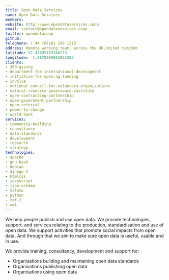 ```yaml
---
title: Open Data Services
name: Open Data Services
members:
website: http://www.opendataservices.coop
email: contact@opendataservices.coop
twitter: opendatacoop
github:
telephone: + 44 (0)161 298 1213
address: Remote working team, across the UK,United Kingdom
latitude: 52.47695163340273
longitude: -1.8878889083862305
clients:
- 360-giving
- department-for-international-development
- initiative-for-open-ag-funding
- involve
- national-council-for-voluntary-organisations
- natural-resource-governance-institute
- open-contracting-partnership
- open-government-partnership
- open-referral
- power-to-change
- world-bank
services:
- community-building
- consultancy
- data-standards
- development
- research
- strategy
technologies:
- apache
- gnu-bash
- debian
- django-2
- htmlcss
- javascript
- json-schema
- matomo
- python
- rdf-2
- xml
---
```


We help people publish and use open data.
We provide technologies, support, and services relating to the production, standardisation and use of open data. We support activities that promote social impacts from open data. And through that we aim to make sure open data is useful, usable and in use.

We provide training, consultancy, development and support for:

* Organisations building and maintaining open data standards  
* Organisations publishing open data  
* Organisations using open data
